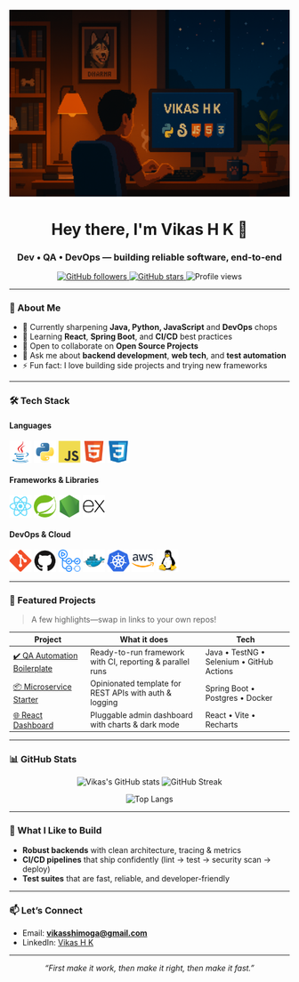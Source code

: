 <!-- Banner -->
<p align="center">
  <img src="https://github.com/vikashk1998/vikashk1998/blob/main/banner.png" alt="Vikas H K — banner" />
</p>

<h1 align="center">Hey there, I'm Vikas H K 👋</h1>
<h3 align="center">Dev • QA • DevOps — building reliable software, end-to-end</h3>

<p align="center">
  <a href="https://github.com/vikashk1998?tab=followers">
    <img src="https://img.shields.io/github/followers/vikashk1998?label=Followers&style=for-the-badge" alt="GitHub followers" />
  </a>
  <a href="https://github.com/vikashk1998">
    <img src="https://img.shields.io/github/stars/vikashk1998?affiliations=OWNER%2CCOLLABORATOR&style=for-the-badge" alt="GitHub stars" />
  </a>
  <img src="https://komarev.com/ghpvc/?username=vikashk1998&style=for-the-badge" alt="Profile views" />
</p>

---

### 🧭 About Me
- 🔭 Currently sharpening **Java, Python, JavaScript** and **DevOps** chops  
- 🌱 Learning **React**, **Spring Boot**, and **CI/CD** best practices  
- 👯 Open to collaborate on **Open Source Projects**  
- 💬 Ask me about **backend development**, **web tech**, and **test automation**  
- ⚡ Fun fact: I love building side projects and trying new frameworks

---

### 🛠️ Tech Stack

#### Languages
<p>
  <img alt="Java" src="https://raw.githubusercontent.com/devicons/devicon/master/icons/java/java-original.svg" width="40" height="40"/>
  <img alt="Python" src="https://raw.githubusercontent.com/devicons/devicon/master/icons/python/python-original.svg" width="40" height="40"/>
  <img alt="JavaScript" src="https://raw.githubusercontent.com/devicons/devicon/master/icons/javascript/javascript-original.svg" width="40" height="40"/>
  <img alt="HTML5" src="https://raw.githubusercontent.com/devicons/devicon/master/icons/html5/html5-original.svg" width="40" height="40"/>
  <img alt="CSS3" src="https://raw.githubusercontent.com/devicons/devicon/master/icons/css3/css3-original.svg" width="40" height="40"/>
</p>

#### Frameworks & Libraries
<p>
  <img alt="React" src="https://raw.githubusercontent.com/devicons/devicon/master/icons/react/react-original.svg" width="40" height="40"/>
  <img alt="Spring Boot" src="https://raw.githubusercontent.com/devicons/devicon/master/icons/spring/spring-original.svg" width="40" height="40"/>
  <img alt="Node.js" src="https://raw.githubusercontent.com/devicons/devicon/master/icons/nodejs/nodejs-original.svg" width="40" height="40"/>
  <img alt="Express" src="https://raw.githubusercontent.com/devicons/devicon/master/icons/express/express-original.svg" width="40" height="40"/>
</p>

#### DevOps & Cloud
<p>
  <img alt="Git" src="https://raw.githubusercontent.com/devicons/devicon/master/icons/git/git-original.svg" width="40" height="40"/>
  <img alt="GitHub" src="https://raw.githubusercontent.com/devicons/devicon/master/icons/github/github-original.svg" width="40" height="40"/>
  <img alt="GitHub Actions" src="https://raw.githubusercontent.com/devicons/devicon/master/icons/githubactions/githubactions-original.svg" width="40" height="40"/>
  <img alt="Docker" src="https://raw.githubusercontent.com/devicons/devicon/master/icons/docker/docker-original.svg" width="40" height="40"/>
  <img alt="Kubernetes" src="https://raw.githubusercontent.com/devicons/devicon/master/icons/kubernetes/kubernetes-plain.svg" width="40" height="40"/>
  <img alt="AWS" src="https://raw.githubusercontent.com/devicons/devicon/master/icons/amazonwebservices/amazonwebservices-original.svg" width="40" height="40"/>
  <img alt="Linux" src="https://raw.githubusercontent.com/devicons/devicon/master/icons/linux/linux-original.svg" width="40" height="40"/>
</p>

---

### 🚀 Featured Projects
> A few highlights—swap in links to your own repos!

| Project | What it does | Tech |
| --- | --- | --- |
| [✔️ QA Automation Boilerplate](#) | Ready-to-run framework with CI, reporting & parallel runs | Java • TestNG • Selenium • GitHub Actions |
| [📦 Microservice Starter](#) | Opinionated template for REST APIs with auth & logging | Spring Boot • Postgres • Docker |
| [🌐 React Dashboard](#) | Pluggable admin dashboard with charts & dark mode | React • Vite • Recharts |

---

### 📊 GitHub Stats
<p align="center">
  <img height="165" src="https://github-readme-stats.vercel.app/api?username=vikashk1998&show_icons=true&theme=radical" alt="Vikas's GitHub stats" />
  <img height="165" src="https://github-readme-streak-stats.herokuapp.com?user=vikashk1998&theme=radical" alt="GitHub Streak" />
</p>
<p align="center">
  <img height="165" src="https://github-readme-stats.vercel.app/api/top-langs/?username=vikashk1998&layout=compact&theme=radical" alt="Top Langs" />
</p>

---

### 🧪 What I Like to Build
- **Robust backends** with clean architecture, tracing & metrics  
- **CI/CD pipelines** that ship confidently (lint → test → security scan → deploy)  
- **Test suites** that are fast, reliable, and developer-friendly

---

### 📫 Let’s Connect
- Email: **vikasshimoga@gmail.com**  
- LinkedIn: [Vikas H K](https://www.linkedin.com/in/vikashk98/)

---

<p align="center">
  <i>“First make it work, then make it right, then make it fast.”</i>
</p>
